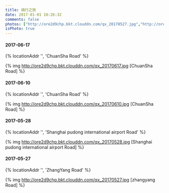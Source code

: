 ```yaml
---
title: 骑行之旅
date: 2017-01-01 10:26:32
comments: false
photos: ["http://ore2d9chp.bkt.clouddn.com/qx_20170527.jpg","http://ore2d9chp.bkt.clouddn.com/qx_20170528.jpg","http://ore2d9chp.bkt.clouddn.com/qx_20170610.jpg"]
isPhoto: true
---
```


#### 2017-06-17 ####

 {% locationAddr '', 'ChuanSha Road' %}

 {% img  http://ore2d9chp.bkt.clouddn.com/qx_20170617.jpg  [ChuanSha Road] %}

#### 2017-06-10 ####

 {% locationAddr '', 'ChuanSha Road' %}

 {% img  http://ore2d9chp.bkt.clouddn.com/qx_20170610.jpg  [ChuanSha Road] %}
 
#### 2017-05-28 ####

 {% locationAddr '', 'Shanghai pudong international airport Road' %}

 {% img  http://ore2d9chp.bkt.clouddn.com/qx_20170528.jpg  [Shanghai pudong international airport Road] %}  
  
#### 2017-05-27 ####

 {% locationAddr '', 'ZhangYang Road' %}

 {% img  http://ore2d9chp.bkt.clouddn.com/qx_20170527.jpg  [zhangyang Road] %}   
